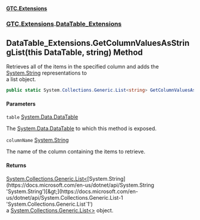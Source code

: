 #### [GTC.Extensions](GTCExtensions.md 'GTC Extensions')
### [GTC.Extensions](GTCExtensions.md#GTC.Extensions 'GTC.Extensions').[DataTable_Extensions](DataTable_Extensions.md 'GTC.Extensions.DataTable_Extensions')

## DataTable_Extensions.GetColumnValuesAsStringList(this DataTable, string) Method

Retrieves all of the items in the specified column and adds the [System.String](https://docs.microsoft.com/en-us/dotnet/api/System.String 'System.String') representations to  
a list object.

```csharp
public static System.Collections.Generic.List<string> GetColumnValuesAsStringList(this System.Data.DataTable table, string columnName);
```
#### Parameters

<a name='GTC.Extensions.DataTable_Extensions.GetColumnValuesAsStringList(thisSystem.Data.DataTable,string).table'></a>

`table` [System.Data.DataTable](https://docs.microsoft.com/en-us/dotnet/api/System.Data.DataTable 'System.Data.DataTable')

The [System.Data.DataTable](https://docs.microsoft.com/en-us/dotnet/api/System.Data.DataTable 'System.Data.DataTable') to which this method is exposed.

<a name='GTC.Extensions.DataTable_Extensions.GetColumnValuesAsStringList(thisSystem.Data.DataTable,string).columnName'></a>

`columnName` [System.String](https://docs.microsoft.com/en-us/dotnet/api/System.String 'System.String')

The name of the column containing the items to retrieve.

#### Returns
[System.Collections.Generic.List&lt;](https://docs.microsoft.com/en-us/dotnet/api/System.Collections.Generic.List-1 'System.Collections.Generic.List`1')[System.String](https://docs.microsoft.com/en-us/dotnet/api/System.String 'System.String')[&gt;](https://docs.microsoft.com/en-us/dotnet/api/System.Collections.Generic.List-1 'System.Collections.Generic.List`1')  
a [System.Collections.Generic.List&lt;&gt;](https://docs.microsoft.com/en-us/dotnet/api/System.Collections.Generic.List-1 'System.Collections.Generic.List`1') object.